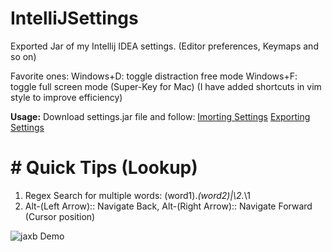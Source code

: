 # IntelliJSettings
Exported Jar of my Intellij  IDEA settings. (Editor preferences, Keymaps and so on)

Favorite ones:
Windows+D: toggle distraction free mode
Windows+F: toggle full screen mode
(Super-Key for Mac)
(I have added shortcuts in vim style to improve efficiency)

**Usage:**
Download settings.jar file and follow:
[Imorting Settings](https://www.jetbrains.com/help/idea/exporting-and-importing-settings.html#import_settings_from_jar_archive)
[Exporting Settings](https://www.jetbrains.com/help/idea/exporting-and-importing-settings.html#export_settings_to_jar_archive)



# # Quick Tips (Lookup)
1. Regex Search for  multiple words: (word1).*(word2)|\2.*\1
2. Alt-(Left Arrow):: Navigate Back, Alt-(Right Arrow):: Navigate Forward (Cursor position)

![jaxb Demo](https://github.com/sudipbhandari126/IntelliJSettings/blob/master/resources/jaxb.gif  "Jaxb Demo")